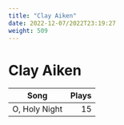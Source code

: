 ```yaml
---
title: "Clay Aiken"
date: 2022-12-07/2022T23:19:27
weight: 509
---
```


# Clay Aiken

 Song | Plays 
----- | -----:
O, Holy Night | 15
